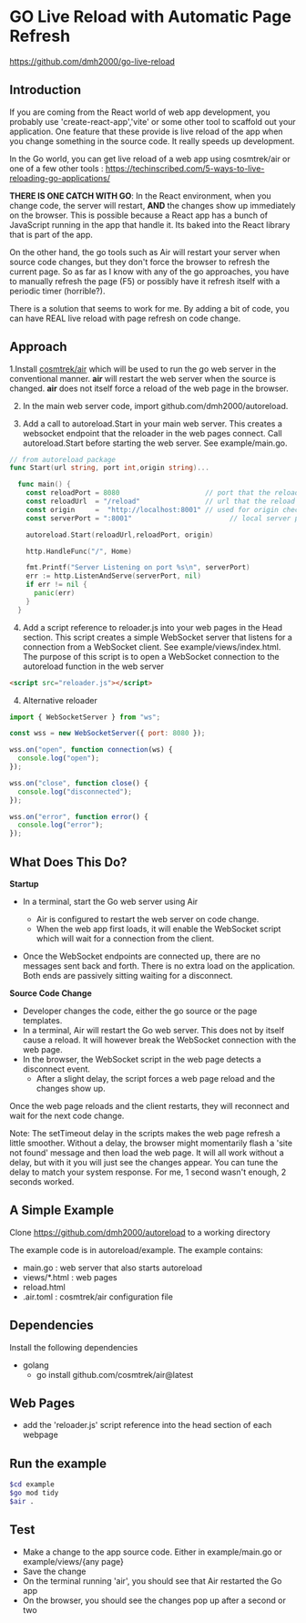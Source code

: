 # GO Live Reload with Automatic Page Refresh

https://github.com/dmh2000/go-live-reload

## Introduction

If you are coming from the React world of web app development, you probably use 'create-react-app','vite' or some other tool to scaffold out your application. One feature that these provide is live reload of the app when you change something in the source code. It really speeds up development.

In the Go world, you can get live reload of a web app using cosmtrek/air or one of a few other tools : https://techinscribed.com/5-ways-to-live-reloading-go-applications/

**THERE IS ONE CATCH WITH GO**:
In the React environment, when you change code, the server will restart, **AND** the changes show up immediately on the browser. This is possible because a React app has a bunch of JavaScript running in the app that handle it. Its baked into the React library that is part of the app.

On the other hand, the go tools such as Air will restart your server when source code changes, but they don't force the browser to refresh the current page. So as far as I know with any of the go approaches, you have to manually refresh the page (F5) or possibly have it refresh itself with a periodic timer (horrible?).

There is a solution that seems to work for me. By adding a bit of code, you can have REAL live reload with page refresh on code change.

## Approach

1.Install [cosmtrek/air](https://github.com/cosmtrek/air) which will be used to run the go web server in the conventional manner. **air** will restart the web server when the source is changed. **air** does not
itself force a reload of the web page in the browser.

2.  In the main web server code, import github.com/dmh2000/autoreload.

3.  Add a call to autoreload.Start in your main web server. This creates a websocket endpoint that the reloader in the web pages connect. Call autoreload.Start before starting the web server. See example/main.go.

```go
// from autoreload package
func Start(url string, port int,origin string)...
```

```go
  func main() {
    const reloadPort = 8080                     // port that the reload server listens on
    const reloadUrl  = "/reload"                // url that the reload server listens on
    const origin     =  "http://localhost:8001" // used for origin check in WebSocket upgrade
    const serverPort = ":8001"				          // local server port

    autoreload.Start(reloadUrl,reloadPort, origin)

    http.HandleFunc("/", Home)

    fmt.Printf("Server Listening on port %s\n", serverPort)
    err := http.ListenAndServe(serverPort, nil)
    if err != nil {
      panic(err)
    }
  }
```

4. Add a script reference to reloader.js into your web pages in the Head section. This script creates a simple WebSocket server that listens for a connection from a WebSocket client. See example/views/index.html. The purpose of this script is to open a WebSocket connection to the autoreload function in the web server

```html
<script src="reloader.js"></script>
```

4. Alternative reloader

```JavaScript
import { WebSocketServer } from "ws";

const wss = new WebSocketServer({ port: 8080 });

wss.on("open", function connection(ws) {
  console.log("open");
});

wss.on("close", function close() {
  console.log("disconnected");
});

wss.on("error", function error() {
  console.log("error");
});
```

## What Does This Do?

**Startup**

- In a terminal, start the Go web server using Air

  - Air is configured to restart the web server on code change.
  - When the web app first loads, it will enable the WebSocket script which will wait for a connection from the client.

- Once the WebSocket endpoints are connected up, there are no messages sent back and forth. There is no extra load on the application. Both ends are passively sitting waiting for a disconnect.

**Source Code Change**

- Developer changes the code, either the go source or the page templates.
- In a terminal, Air will restart the Go web server. This does not by itself cause a reload. It will however break the WebSocket connection with the web page.
- In the browser, the WebSocket script in the web page detects a disconnect event.
  - After a slight delay, the script forces a web page reload and the changes show up.

Once the web page reloads and the client restarts, they will reconnect and wait for the next code change.

Note: The setTimeout delay in the scripts makes the web page refresh a little smoother. Without a delay, the browser might momentarily flash a 'site not found' message and then load the web page. It will all work without a delay, but with it you will just see the changes appear. You can tune the delay to match your system response. For me, 1 second wasn't enough, 2 seconds worked.

## A Simple Example

Clone https://github.com/dmh2000/autoreload to a working directory

The example code is in autoreload/example. The example contains:

- main.go : web server that also starts autoreload
- views\/\*.html : web pages
- reload.html
- .air.toml : cosmtrek/air configuration file

## Dependencies

Install the following dependencies

- golang
  - go install github.com/cosmtrek/air@latest

## Web Pages

- add the 'reloader.js' script reference into the head section of each webpage

## Run the example

```bash
$cd example
$go mod tidy
$air .
```

## Test

- Make a change to the app source code. Either in example/main.go or example/views/{any page}
- Save the change
- On the terminal running 'air', you should see that Air restarted the Go app
- On the browser, you should see the changes pop up after a second or two
